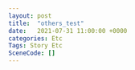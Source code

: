 ```yaml
---
layout: post
title:  "others_test"
date:   2021-07-31 11:00:00 +0000
categories: Etc
Tags: Story Etc
SceneCode: []
---
```


